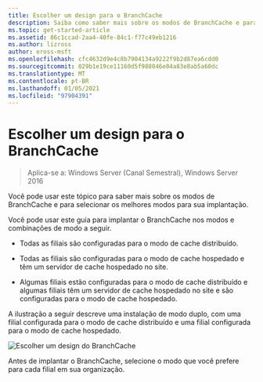 ```yaml
---
title: Escolher um design para o BranchCache
description: Saiba como saber mais sobre os modos de BranchCache e para selecionar os melhores modos para sua implantação.
ms.topic: get-started-article
ms.assetid: 86c1ccad-2aa4-40fe-84c1-f77c49eb1216
ms.author: lizross
author: eross-msft
ms.openlocfilehash: cfc4632d9e4c8b7904134a9222f9b2d87ea6cdd0
ms.sourcegitcommit: 029b1e19ce11160d5f988046e04a83e8ab5a60dc
ms.translationtype: MT
ms.contentlocale: pt-BR
ms.lasthandoff: 01/05/2021
ms.locfileid: "97904391"
---
```

# <a name="choosing-a-branchcache-design"></a>Escolher um design para o BranchCache

>Aplica-se a: Windows Server (Canal Semestral), Windows Server 2016

Você pode usar este tópico para saber mais sobre os modos de BranchCache e para selecionar os melhores modos para sua implantação.

Você pode usar este guia para implantar o BranchCache nos modos e combinações de modo a seguir.

-   Todas as filiais são configuradas para o modo de cache distribuído.

-   Todas as filiais são configuradas para o modo de cache hospedado e têm um servidor de cache hospedado no site.

-   Algumas filiais estão configuradas para o modo de cache distribuído e algumas filiais têm um servidor de cache hospedado no site e são configuradas para o modo de cache hospedado.

A ilustração a seguir descreve uma instalação de modo duplo, com uma filial configurada para o modo de cache distribuído e uma filial configurada para o modo de cache hospedado.

![Escolher um design do BranchCache](../../media/Choosing-a-BranchCache-Design/bc_new_modes.jpg)

Antes de implantar o BranchCache, selecione o modo que você prefere para cada filial em sua organização.



